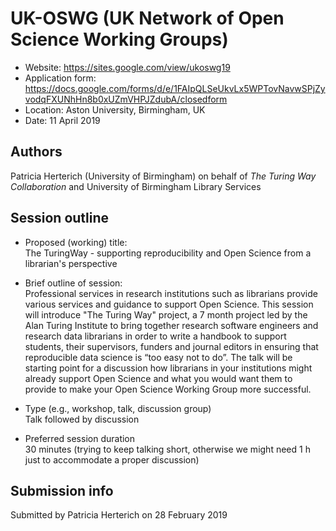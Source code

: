 # UK-OSWG (UK Network of Open Science Working Groups)

* Website: https://sites.google.com/view/ukoswg19
* Application form: https://docs.google.com/forms/d/e/1FAIpQLSeUkvLx5WPTovNavwSPjZyvodqFXUNhHn8b0xUZmVHPJZdubA/closedform
* Location: Aston University, Birmingham, UK
* Date: 11 April 2019

## Authors
Patricia Herterich (University of Birmingham) on behalf of *The Turing Way Collaboration* and University of Birmingham Library Services

## Session outline

* Proposed (working) title:    
The TuringWay - supporting reproducibility and Open Science from a librarian's perspective

* Brief outline of session:  
Professional services in research institutions such as librarians provide various services and guidance to support Open Science. 
This session will introduce "The Turing Way" project, a 7 month project led by the Alan Turing Institute to bring together research software engineers and research data librarians in order to write a handbook to support students, their supervisors, funders and journal editors in ensuring that reproducible data science is “too easy not to do”. 
The talk will be starting point for a discussion how librarians in your institutions might already support Open Science and what you would want them to provide to make your Open Science Working Group more successful.

* Type (e.g., workshop, talk, discussion group)  
Talk followed by discussion

* Preferred session duration  
30 minutes (trying to keep talking short, otherwise we might need 1 h just to accommodate a proper discussion) 

## Submission info

Submitted by Patricia Herterich on 28 February 2019
